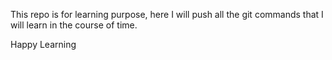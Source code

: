 This repo is for learning purpose, here I will push all the git commands that I will learn in the course of time.

Happy Learning
